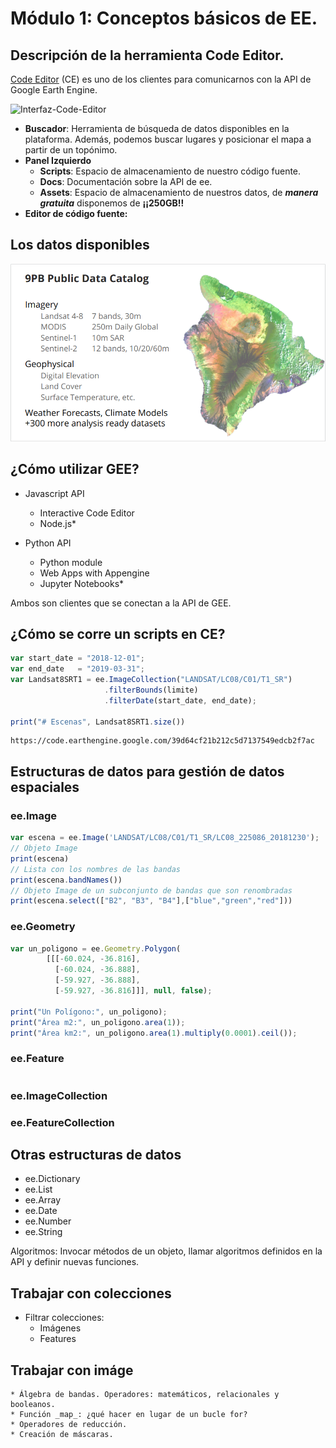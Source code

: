 # Módulo 1: Conceptos básicos de EE.

## Descripción de la herramienta Code Editor.

[Code Editor](https://code.earthengine.google.com) (CE) es uno de los clientes para comunicarnos con la API de Google Earth Engine.

![Interfaz-Code-Editor](https://developers.google.com/earth-engine/images/Playground_diagram_v3_crop.png)

 - __Buscador__: Herramienta de búsqueda de datos disponibles en la plataforma. Además, podemos buscar lugares y posicionar el mapa a partir de un topónimo.
 - __Panel Izquierdo__
    - __Scripts__: Espacio de almacenamiento de nuestro código fuente.
    - __Docs__: Documentación sobre la API de ee.
    - __Assets__: Espacio de almacenamiento de nuestros datos, de __*manera gratuita*__ disponemos de __¡¡250GB!!__
 - __Editor de código fuente:__ 

## Los datos disponibles

![Datos-Disponibles](imgs/catalogo.png)


## ¿Cómo utilizar GEE?

 - Javascript API
    - Interactive Code Editor
    - Node.js*

 - Python API
	- Python module
	- Web Apps with Appengine
	- Jupyter Notebooks*

Ambos son clientes que se conectan a la API de GEE.

## ¿Cómo se corre un scripts en CE?


```Javascript
var start_date = "2018-12-01";
var end_date   = "2019-03-31";
var Landsat8SRT1 = ee.ImageCollection("LANDSAT/LC08/C01/T1_SR")
                     .filterBounds(limite)
                     .filterDate(start_date, end_date);
                     
print("# Escenas", Landsat8SRT1.size())
```

    https://code.earthengine.google.com/39d64cf21b212c5d7137549edcb2f7ac

## Estructuras de datos para gestión de datos espaciales

### ee.Image

```Javascript
var escena = ee.Image('LANDSAT/LC08/C01/T1_SR/LC08_225086_20181230');
// Objeto Image
print(escena)
// Lista con los nombres de las bandas
print(escena.bandNames())
// Objeto Image de un subconjunto de bandas que son renombradas
print(escena.select(["B2", "B3", "B4"],["blue","green","red"]))
```

### ee.Geometry

```Javascript
var un_poligono = ee.Geometry.Polygon(
        [[[-60.024, -36.816],
          [-60.024, -36.888],
          [-59.927, -36.888],
          [-59.927, -36.816]]], null, false);
          
print("Un Polígono:", un_poligono);
print("Área m2:", un_poligono.area(1));
print("Área km2:", un_poligono.area(1).multiply(0.0001).ceil());
```

### ee.Feature

```Javascript

```


### ee.ImageCollection

### ee.FeatureCollection


## Otras estructuras de datos

  * ee.Dictionary
  * ee.List
  * ee.Array
  * ee.Date
  * ee.Number
  * ee.String

Algoritmos: Invocar métodos de un objeto, llamar algoritmos definidos en la API y definir nuevas funciones.


## Trabajar con colecciones

  * Filtrar colecciones: 
    * Imágenes
    * Features

## Trabajar con imáge 
    * Álgebra de bandas. Operadores: matemáticos, relacionales y booleanos.
    * Función _map_: ¿qué hacer en lugar de un bucle for?
    * Operadores de reducción.
    * Creación de máscaras.